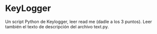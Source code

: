 # KeyLogger
Un script Python de Keylogger, leer read me (dadle a los 3 puntos).
Leer también el texto de descripción del archivo text.py.

